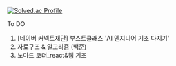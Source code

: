 [![Solved.ac Profile](http://mazassumnida.wtf/api/v2/generate_badge?boj=forwarder1121)](https://solved.ac/forwarder1121/)


To DO
1. [네이버 커넥트재단] 부스트클래스 'AI 엔지니어 기초 다지기'
2. 자료구조 & 알고리즘 (백준)
3. 노마드 코더_react&웹 기초
